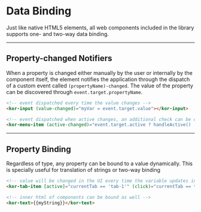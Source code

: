 # Data Binding

Just like native HTML5 elements, all web components included in the library supports one- and two-way data binding.

---

## Property-changed Notifiers

When a property is changed either manually by the user or internally by the component itself, the element notifies the application through the dispatch of a custom event called `(propertyName)-changed`. The value of the property can be discovered through `event.target.propertyName`.

```html
<!-- event dispatched every time the value changes -->
<kor-input (value-changed)="myVar = event.target.value"></kor-input>

<!-- event dispatched when active changes, an additional check can be done to determine if active value is true or false-->
<kor-menu-item (active-changed)="event.target.active ? handleActive() : myOtherFunction()"></kor-menu-item>
```

---

## Property Binding

Regardless of type, any property can be bound to a value dynamically. This is specially useful for translation of strings or two-way binding

```html
<!-- value will be changed in the UI every time the variable updates in the background -->
<kor-tab-item [active]="currentTab == 'tab-1'" (click)="currentTab == tab-1"></kor-tab-item>

<!-- inner html of components can be bound as well -->
<kor-text>{{myString}}</kor-text>
```